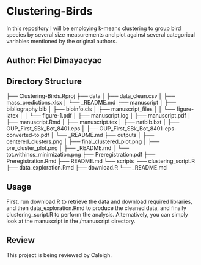 # Clustering-Birds
In this repository I will be employing k-means clustering to group bird species by several size measurements and plot against several categorical variables mentioned by the original authors. 

## Author: Fiel Dimayacyac

## Directory Structure

├── Clustering-Birds.Rproj
├── data
│   ├── data_clean.csv
│   ├── mass_predictions.xlsx
│   └── _README.md
├── manuscript
│   ├── bibliography.bib
│   ├── bioinfo.cls
│   ├── manuscript_files
│   │   └── figure-latex
│   │       └── figure-1.pdf
│   ├── manuscript.log
│   ├── manuscript.pdf
│   ├── manuscript.Rmd
│   ├── manuscript.tex
│   ├── natbib.bst
│   ├── OUP_First_SBk_Bot_8401.eps
│   ├── OUP_First_SBk_Bot_8401-eps-converted-to.pdf
│   └── _README.md
├── outputs
│   ├── centered_clusters.png
│   ├── final_clustered_plot.png
│   ├── pre_cluster_plot.png
│   ├── _README.md
│   └── tot.withinss_minimization.png
├── Preregistration.pdf
├── Preregistration.Rmd
├── README.md
└── scripts
    ├── clustering_script.R
    ├── data_exploration.Rmd
    ├── download.R
    └── _README.md
    
## Usage
First, run download.R to retrieve the data and download required libraries, and then data_exploration.Rmd to produce the cleaned data, and finally clustering_script.R to perform the analysis. Alternatively, you can simply look at the manuscript in the /manuscript directory. 

## Review
This project is being reviewed by Caleigh.

